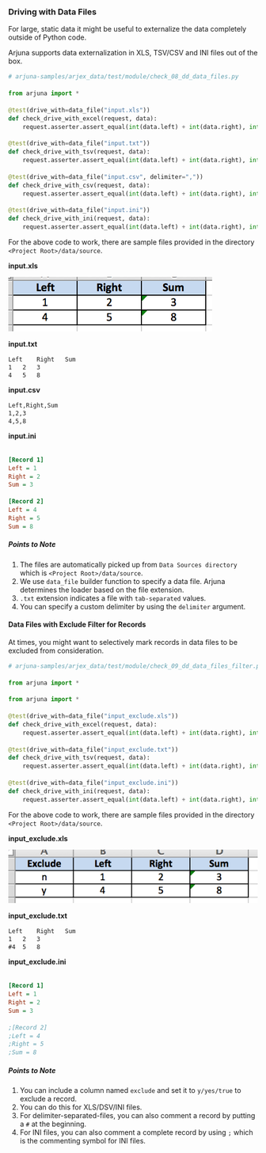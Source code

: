 ### Driving with Data Files

For large, static data it might be useful to externalize the data completely outside of Python code.

Arjuna supports data externalization in XLS, TSV/CSV and INI files out of the box.

```python
# arjuna-samples/arjex_data/test/module/check_08_dd_data_files.py

from arjuna import *

@test(drive_with=data_file("input.xls"))
def check_drive_with_excel(request, data):
    request.asserter.assert_equal(int(data.left) + int(data.right), int(data.sum), "Calculation failed.")

@test(drive_with=data_file("input.txt"))
def check_drive_with_tsv(request, data):
    request.asserter.assert_equal(int(data.left) + int(data.right), int(data.sum), "Calculation failed.")

@test(drive_with=data_file("input.csv", delimiter=","))
def check_drive_with_csv(request, data):
    request.asserter.assert_equal(int(data.left) + int(data.right), int(data.sum), "Calculation failed.")

@test(drive_with=data_file("input.ini"))
def check_drive_with_ini(request, data):
    request.asserter.assert_equal(int(data.left) + int(data.right), int(data.sum), "Calculation failed.")
```

For the above code to work, there are sample files provided in the directory `<Project Root>/data/source`.

**input.xls**

<img src="img/inputxls.png">

**input.txt**

```text
Left	Right	Sum
1	2	3
4	5	8
```

**input.csv**

```text
Left,Right,Sum
1,2,3
4,5,8
```

**input.ini**

```ini

[Record 1]
Left = 1
Right = 2
Sum = 3

[Record 2]
Left = 4
Right = 5
Sum = 8
```

##### Points to Note
1. The files are automatically picked up from `Data Sources directory` which is `<Project Root>/data/source`.
2. We use `data_file` builder function to specify a data file. Arjuna determines the loader based on the file extension.
3. `.txt` extension indicates a file with `tab-separated` values.
4. You can specify a custom delimiter by using the `delimiter` argument.

#### Data Files with Exclude Filter for Records

At times, you might want to selectively mark records in data files to be excluded from consideration.

```python
# arjuna-samples/arjex_data/test/module/check_09_dd_data_files_filter.py

from arjuna import *

from arjuna import *

@test(drive_with=data_file("input_exclude.xls"))
def check_drive_with_excel(request, data):
    request.asserter.assert_equal(int(data.left) + int(data.right), int(data.sum), "Calculation failed.")

@test(drive_with=data_file("input_exclude.txt"))
def check_drive_with_tsv(request, data):
    request.asserter.assert_equal(int(data.left) + int(data.right), int(data.sum), "Calculation failed.")

@test(drive_with=data_file("input_exclude.ini"))
def check_drive_with_ini(request, data):
    request.asserter.assert_equal(int(data.left) + int(data.right), int(data.sum), "Calculation failed.")
```

For the above code to work, there are sample files provided in the directory `<Project Root>/data/source`.

**input_exclude.xls**

<img src="img/inputxlsexclude.png">

**input_exclude.txt**

```text
Left	Right	Sum
1	2	3
#4	5	8
```

**input_exclude.ini**

```ini

[Record 1]
Left = 1
Right = 2
Sum = 3

;[Record 2]
;Left = 4
;Right = 5
;Sum = 8
```

##### Points to Note
1. You can include a column named `exclude` and set it to `y/yes/true` to exclude a record.
2. You can do this for XLS/DSV/INI files.
3. For delimiter-separated-files, you can also comment a record by putting a `#` at the beginning.
4. For INI files, you can also comment a complete record by using `;` which is the commenting symbol for INI files.
